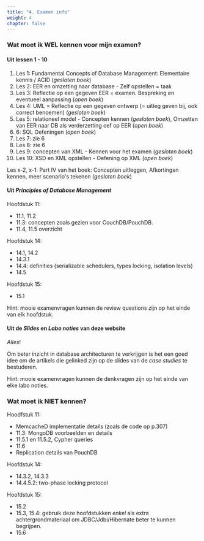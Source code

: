 ```yaml
---
title: "4. Examen info"
weight: 4
chapter: false
---
```



### Wat moet ik **WEL** kennen voor mijn examen?

#### Uit lessen 1 - 10

1. Les 1: Fundamental Concepts of Database Management: Elementaire kennis / ACID (_gesloten boek_)
2. Les 2: EER en omzetting naar database - Zelf opstellen = taak
3. Les 3: Reflectie op een gegeven EER = examen. Bespreking en eventueel aanpassing (_open boek_)
4. Les 4: UML = Reflectie op een gegeven ontwerp (= uitleg geven bij, ook correct benoemen) (_gesloten boek_)
5. Les 5: relationeel model - Concepten kennen (_gesloten boek_), Omzetten van EER naar DB als verderzetting oef op EER  (_open boek_)
6. 6: SQL Oefeningen (_open boek_)
7. Les 7: zie 6
8. Les 8: zie 6
9. Les 9: concepten van XML - Kennen voor het examen (_gesloten boek_)
10. Les 10: XSD en XML opstellen - Oefening op XML (_open boek_)

Les x-2, x-1: Part IV van het boek: Concepten uitleggen, Afkortingen kennen, meer scenario's tekenen (_gesloten boek_)

#### Uit _Principles of Database Management_

Hoofdstuk 11:

- 11.1, 11.2
- 11.3: concepten zoals gezien voor CouchDB/PouchDB.
- 11.4, 11.5 overzicht

Hoofdstuk 14:

- 14.1, 14.2
- 14.3.1
- 14.4: definities (serializable schedulers, types locking, isolation levels)
- 14.5

Hoofdstuk 15:

- 15.1

Hint: mooie examenvragen kunnen de review questions zijn op het einde van elk hoofdstuk. 

#### Uit de _Slides_ en _Labo noties_ van deze website

_Alles_!

Om beter inzicht in database architecturen te verkrijgen is het een goed idee om de artikels die gelinked zijn op de slides van de _case studies_ te bestuderen. 

Hint: mooie examenvragen kunnen de denkvragen zijn op het einde van elke labo noties. 

### Wat moet ik **NIET** kennen? 

Hoodfstuk 11:

- MemcacheD implementatie details (zoals de code op p.307)
- 11.3: MongoDB voorbeelden en details
- 11.5.1 en 11.5.2, Cypher queries
- 11.6
- Replication details van PouchDB

Hoofdstuk 14:

- 14.3.2, 14.3.3
- 14.4.5.2: two-phase locking protocol

Hoofdstuk 15:

- 15.2
- 15.3, 15.4: gebruik deze hoofdstukken _enkel_ als extra achtergrondmateriaal om JDBC/Jdbi/Hibernate beter te kunnen begrijpen. 
- 15.6
